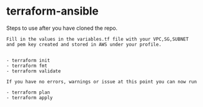 # terraform-ansible

Steps to use after you have cloned the repo.

```
Fill in the values in the variables.tf file with your VPC,SG,SUBNET and pem key created and stored in AWS under your profile.


- terraform init
- terraform fmt
- terraform validate 

If you have no errors, warnings or issue at this point you can now run

- terraform plan
- terraform apply
```
